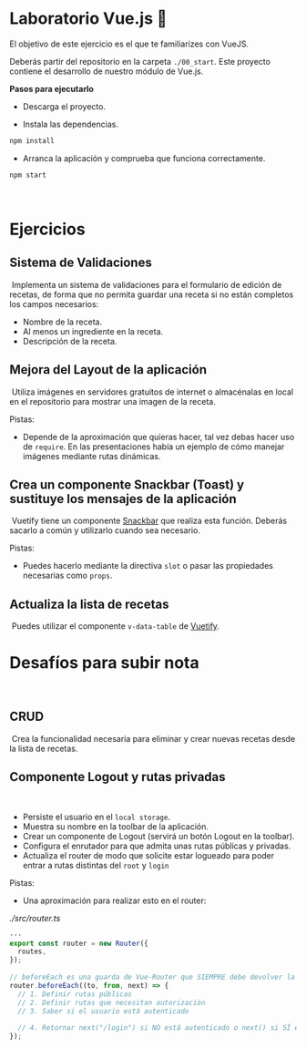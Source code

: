 # Laboratorio Vue.js 🚀

El objetivo de este ejercicio es el que te familiarizes con VueJS.

Deberás partir del repositorio en la carpeta `./00_start`. Este proyecto contiene el desarrollo de nuestro módulo de Vue.js.

**Pasos para ejecutarlo**

- Descarga el proyecto.

- Instala las dependencias.

```bash
npm install
```

- Arranca la aplicación y comprueba que funciona correctamente.

```bash
npm start
```
​
# Ejercicios

## Sistema de Validaciones
​
Implementa un sistema de validaciones para el formulario de edición de recetas, de forma que no permita guardar una receta si no están completos los campos necesarios:
- Nombre de la receta.
- Al menos un ingrediente en la receta.
- Descripción de la receta.
​
## Mejora del Layout de la aplicación
​
Utiliza imágenes en servidores gratuitos de internet o almacénalas en local en el repositorio para mostrar una imagen de la receta.
​

Pistas:
- Depende de la aproximación que quieras hacer, tal vez debas hacer uso de `require`. En las presentaciones había un ejemplo de cómo manejar imágenes mediante rutas dinámicas.
​
## Crea un componente Snackbar (Toast) y sustituye los mensajes de la aplicación
​
Vuetify tiene un componente [Snackbar](https://vuetifyjs.com/en/components/snackbars/#snackbars) que realiza esta función. Deberás sacarlo a común y utilizarlo cuando sea necesario.
​

Pistas:
- Puedes hacerlo mediante la directiva `slot` o pasar las propiedades necesarias como `props`.
​
## Actualiza la lista de recetas
​
Puedes utilizar el componente `v-data-table` de [Vuetify](https://vuetifyjs.com/en/components/data-tables/).
​
# Desafíos para subir nota
​
## CRUD
​
Crea la funcionalidad necesaria para eliminar y crear nuevas recetas desde la lista de recetas.
​
## Componente Logout y rutas privadas
​
- Persiste el usuario en el `local storage`.
- Muestra su nombre en la toolbar de la aplicación.
- Crear un componente de Logout (servirá un botón Logout en la toolbar).
- Configura el enrutador para que admita unas rutas públicas y privadas.
- Actualiza el router de modo que solicite estar logueado para poder entrar a rutas distintas del `root` y `login`
​

Pistas:
- Una aproximación para realizar esto en el router:
​

_./src/router.ts_
​
```typescript
···
export const router = new Router({
  routes,
});
​
// beforeEach es una guarda de Vue-Router que SIEMPRE debe devolver la invocación de next
router.beforeEach((to, from, next) => {
  // 1. Definir rutas públicas
  // 2. Definir rutas que necesitan autorización
  // 3. Saber si el usuario está autenticado
​
  // 4. Retornar next("/login") si NO está autenticado o next() si SÍ está autenticado
});
```
